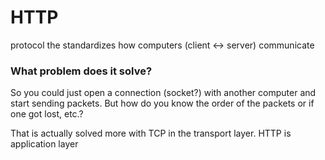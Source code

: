# HTTP

protocol the standardizes how computers (client ↔ server) communicate

### What problem does it solve?

So you could just open a connection (socket?) with another computer and start sending packets. But how do you know the order of the packets or if one got lost, etc.?

That is actually solved more with TCP in the transport layer. HTTP is application layer